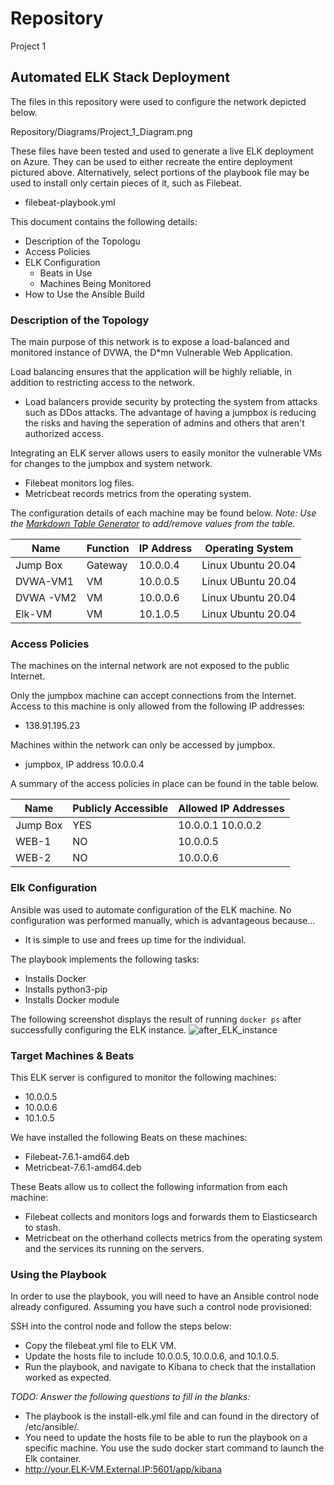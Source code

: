 # Repository
Project 1 
## Automated ELK Stack Deployment

The files in this repository were used to configure the network depicted below.

Repository/Diagrams/Project_1_Diagram.png 

These files have been tested and used to generate a live ELK deployment on Azure. They can be used to either recreate the entire deployment pictured above. Alternatively, select portions of the playbook file may be used to install only certain pieces of it, such as Filebeat.

  - filebeat-playbook.yml

This document contains the following details:
- Description of the Topologu
- Access Policies
- ELK Configuration
  - Beats in Use
  - Machines Being Monitored
- How to Use the Ansible Build


### Description of the Topology

The main purpose of this network is to expose a load-balanced and monitored instance of DVWA, the D*mn Vulnerable Web Application.

Load balancing ensures that the application will be highly reliable, in addition to restricting access to the network.
- Load balancers provide security by protecting the system from attacks such as DDos attacks. The advantage of having a jumpbox is reducing the risks and having the seperation of admins and others that aren't authorized access.

Integrating an ELK server allows users to easily monitor the vulnerable VMs for changes to the jumpbox and system network.
- Filebeat monitors log files.
- Metricbeat records metrics from the operating system.

The configuration details of each machine may be found below.
_Note: Use the [Markdown Table Generator](http://www.tablesgenerator.com/markdown_tables) to add/remove values from the table_.

| Name     | Function | IP Address | Operating System |
|----------|----------|------------|------------------|
| Jump Box | Gateway  | 10.0.0.4   |Linux Ubuntu 20.04|
| DVWA-VM1 | VM       | 10.0.0.5   |Linux UBuntu 20.04|
| DVWA -VM2| VM       | 10.0.0.6   |Linux Ubuntu 20.04|
| Elk-VM   | VM       | 10.1.0.5   |Linux Ubuntu 20.04|

### Access Policies

The machines on the internal network are not exposed to the public Internet. 

Only the jumpbox machine can accept connections from the Internet. Access to this machine is only allowed from the following IP addresses:
- 138.91.195.23

Machines within the network can only be accessed by jumpbox.
- jumpbox, IP address 10.0.0.4

A summary of the access policies in place can be found in the table below.

| Name     | Publicly Accessible | Allowed IP Addresses |
|----------|---------------------|----------------------|
| Jump Box | YES                 | 10.0.0.1 10.0.0.2    |
| WEB-1    | NO                  | 10.0.0.5             |
| WEB-2    | NO                  | 10.0.0.6             |

### Elk Configuration

Ansible was used to automate configuration of the ELK machine. No configuration was performed manually, which is advantageous because...
- It is simple to use and frees up time for the individual.

The playbook implements the following tasks:
- Installs Docker
- Installs python3-pip
- Installs Docker module

The following screenshot displays the result of running `docker ps` after successfully configuring the ELK instance.
![after_ELK_instance](https://user-images.githubusercontent.com/80445107/127472615-6c35c8c5-598b-4465-a10a-d6f50cbd4713.png)


### Target Machines & Beats
This ELK server is configured to monitor the following machines:
-  10.0.0.5
-  10.0.0.6
-  10.1.0.5

We have installed the following Beats on these machines:
- Filebeat-7.6.1-amd64.deb
- Metricbeat-7.6.1-amd64.deb

These Beats allow us to collect the following information from each machine:
- Filebeat collects and monitors logs and forwards them to Elasticsearch to stash.
- Metricbeat on the otherhand collects metrics from the operating system and the services its running on the servers. 

### Using the Playbook
In order to use the playbook, you will need to have an Ansible control node already configured. Assuming you have such a control node provisioned: 

SSH into the control node and follow the steps below:
- Copy the filebeat.yml file to ELK VM.
- Update the hosts file to include 10.0.0.5, 10.0.0.6, and 10.1.0.5. 
- Run the playbook, and navigate to Kibana to check that the installation worked as expected.

_TODO: Answer the following questions to fill in the blanks:_
- The playbook is the install-elk.yml file and can found in the directory of /etc/ansible/.
- You need to update the hosts file to be able to run the playbook on a specific machine. You use the sudo docker start command to launch the Elk container.
- http://your.ELK-VM.External.IP:5601/app/kibana 
